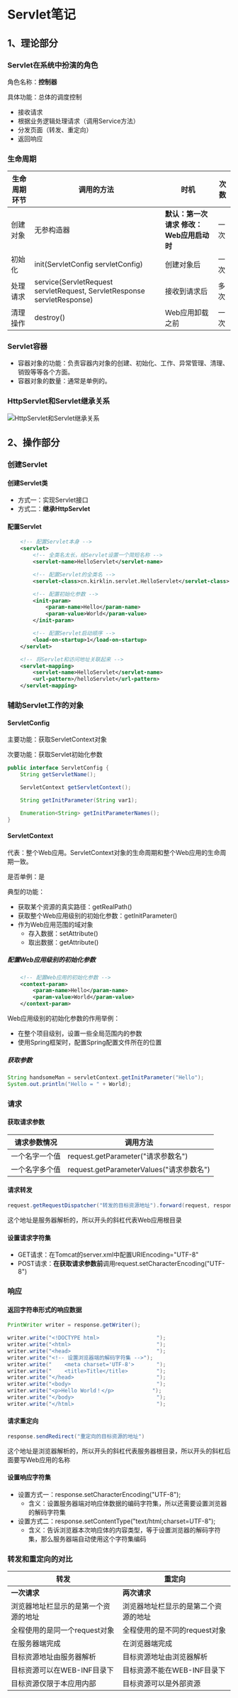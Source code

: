 # Servlet笔记

## 1、理论部分

### Servlet在系统中扮演的角色

角色名称：**控制器**

具体功能：总体的调度控制

- 接收请求
- 根据业务逻辑处理请求（调用Service方法）
- 分发页面（转发、重定向）
- 返回响应

### 生命周期

| 生命周期环节 | 调用的方法                                                   | 时机                                     | 次数 |
| ------------ | ------------------------------------------------------------ | ---------------------------------------- | ---- |
| 创建对象     | 无参构造器                                                   | **默认：第一次请求 修改：Web应用启动时** | 一次 |
| 初始化       | init(ServletConfig servletConfig)                            | 创建对象后                               | 一次 |
| 处理请求     | service(ServletRequest servletRequest, ServletResponse servletResponse) | 接收到请求后                             | 多次 |
| 清理操作     | destroy()                                                    | Web应用卸载之前                          | 一次 |

### Servlet容器

- 容器对象的功能：负责容器内对象的创建、初始化、工作、异常管理、清理、销毁等等各个方面。
- 容器对象的数量：通常是单例的。

### HttpServlet和Servlet继承关系

![HttpServlet和Servlet继承关系](./assets/Servlet/HttpServlet%20and%20Servlet%20inheritance%20relationship.png)

## 2、操作部分

### 创建Servlet

#### 创建Servlet类

- 方式一：实现Servlet接口
- 方式二：**继承HttpServlet**

#### 配置Servlet

```xml
    <!-- 配置Servlet本身 -->
    <servlet>
        <!-- 全类名太长，给Servlet设置一个简短名称 -->
        <servlet-name>HelloServlet</servlet-name>

        <!-- 配置Servlet的全类名 -->
        <servlet-class>cn.kirklin.servlet.HelloServlet</servlet-class>

        <!-- 配置初始化参数 -->
        <init-param>
            <param-name>Hello</param-name>
            <param-value>World</param-value>
        </init-param>

        <!-- 配置Servlet启动顺序 -->
        <load-on-startup>1</load-on-startup>
    </servlet>

    <!-- 将Servlet和访问地址关联起来 -->
    <servlet-mapping>
        <servlet-name>HelloServlet</servlet-name>
        <url-pattern>/helloServlet</url-pattern>
    </servlet-mapping>
```

### 辅助Servlet工作的对象

#### ServletConfig

主要功能：获取ServletContext对象

次要功能：获取Servlet初始化参数

```java
public interface ServletConfig {
    String getServletName();

    ServletContext getServletContext();

    String getInitParameter(String var1);

    Enumeration<String> getInitParameterNames();
}
```

#### ServletContext

代表：整个Web应用。ServletContext对象的生命周期和整个Web应用的生命周期一致。

是否单例：是

典型的功能：

- 获取某个资源的真实路径：getRealPath()
- 获取整个Web应用级别的初始化参数：getInitParameter()
- 作为Web应用范围的域对象
  - 存入数据：setAttribute()
  - 取出数据：getAttribute()

##### 配置Web应用级别的初始化参数

```xml
    <!-- 配置Web应用的初始化参数 -->
    <context-param>
        <param-name>Hello</param-name>
        <param-value>World</param-value>
    </context-param>
```

Web应用级别的初始化参数的作用举例：

- 在整个项目级别，设置一些全局范围内的参数
- 使用Spring框架时，配置Spring配置文件所在的位置

##### 获取参数

```java
String handsomeMan = servletContext.getInitParameter("Hello");
System.out.println("Hello = " + World);
```

### 请求

#### 获取请求参数

| 请求参数情况   | 调用方法                                 |
| -------------- | ---------------------------------------- |
| 一个名字一个值 | request.getParameter("请求参数名")       |
| 一个名字多个值 | request.getParameterValues("请求参数名") |

#### 请求转发

```java
request.getRequestDispatcher("转发的目标资源地址").forward(request, response);
```

这个地址是服务器解析的，所以开头的斜杠代表Web应用根目录

#### 设置请求字符集

- GET请求：在Tomcat的server.xml中配置URIEncoding="UTF-8"
- POST请求：**在获取请求参数前**调用request.setCharacterEncoding("UTF-8")

### 响应

#### 返回字符串形式的响应数据

```java
PrintWriter writer = response.getWriter();

writer.write("<!DOCTYPE html>                  ");
writer.write("<html>                           ");
writer.write("<head>                           ");
writer.write("<!-- 设置浏览器端的解码字符集 -->");
writer.write("    <meta charset='UTF-8'>       ");
writer.write("    <title>Title</title>         ");
writer.write("</head>                          ");
writer.write("<body>                           ");
writer.write("<p>Hello World！</p>            ");
writer.write("</body>                          ");
writer.write("</html>                          ");
```

#### 请求重定向

```java
response.sendRedirect("重定向的目标资源的地址")
```

这个地址是浏览器解析的，所以开头的斜杠代表服务器根目录，所以开头的斜杠后面要写Web应用的名称

#### 设置响应字符集

- 设置方式一：response.setCharacterEncoding("UTF-8");
  - 含义：设置服务器端对响应体数据的编码字符集，所以还需要设置浏览器的解码字符集
- 设置方式二：response.setContentType("text/html;charset=UTF-8");
  - 含义：告诉浏览器本次响应体的内容类型，等于设置浏览器的解码字符集，那么服务器端自动使用这个字符集编码

### 转发和重定向的对比

| 转发                                 | 重定向                               |
| ------------------------------------ | ------------------------------------ |
| **一次请求**                         | **两次请求**                         |
| 浏览器地址栏显示的是第一个资源的地址 | 浏览器地址栏显示的是第二个资源的地址 |
| 全程使用的是同一个request对象        | 全程使用的是不同的request对象        |
| 在服务器端完成                       | 在浏览器端完成                       |
| 目标资源地址由服务器解析             | 目标资源地址由浏览器解析             |
| 目标资源可以在WEB-INF目录下          | 目标资源不能在WEB-INF目录下          |
| 目标资源仅限于本应用内部             | 目标资源可以是外部资源               |
